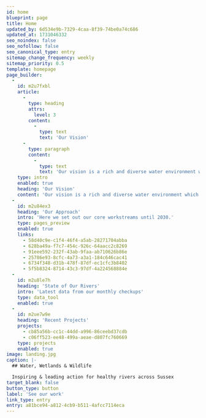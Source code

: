 ```yaml
---
id: home
blueprint: page
title: Home
updated_by: 6d534e9b-7329-4caa-8f39-74be0a74c686
updated_at: 1731046332
seo_noindex: false
seo_nofollow: false
seo_canonical_type: entry
sitemap_change_frequency: weekly
sitemap_priority: 0.5
template: homepage
page_builder:
  -
    id: m2u7fxbl
    article:
      -
        type: heading
        attrs:
          level: 3
        content:
          -
            type: text
            text: 'Our Vision'
      -
        type: paragraph
        content:
          -
            type: text
            text: 'Our vision is a rich and diverse water environment which supports a range of wildlife and inspires individuals and communities to protect and enhance their local river systems.'
    type: intro
    enabled: true
    heading: 'Our Vision'
    content: 'Our vision is a rich and diverse water environment which supports a range of wildlife and inspires individuals and communities to protect and enhance their local river systems.'
  -
    id: m2u84ex3
    heading: 'Our Approach'
    intro: 'Here we set out our core workstreams until 2030.'
    type: pages_preview
    enabled: true
    links:
      - 58d40c9e-c1f4-46f4-a5ab-28271704abba
      - 628ba49a-f7c7-454c-926c-64aacc2c8269
      - 91eee592-232f-43ab-9faa-ab710626b86e
      - 25786e93-8cfc-4a73-a3a1-184c646cac41
      - 6734f348-d31b-478f-87df-ec1cfc3b8402
      - 5f5b8324-8714-43c3-97df-4a224568884e
  -
    id: m2u8le7h
    heading: 'State of Our Rivers'
    intro: 'Latest data from our monthly checkups'
    type: data_tool
    enabled: true
  -
    id: m2ue7w9e
    heading: 'Recent Projects'
    projects:
      - cb85a56b-cc1c-44dd-a996-86ceebd37cdb
      - c06ff523-ee48-499a-aeae-d807fc760669
    type: projects
    enabled: true
image: landing.jpg
caption: |-
  ## Water, Wetlands & Wildlife

  Inspiring & leading action for healthy rivers across Sussex
target_blank: false
button_type: button
label: 'See our work'
link_type: entry
entry: a81bce94-a812-4cb9-b511-4afcc7114eca
---
```

